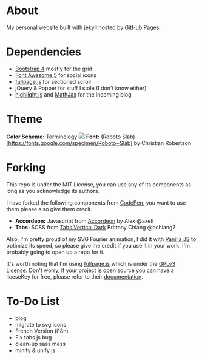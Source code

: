 # About

My personal website built with [jekyll](https://jekyllrb.com)
hosted by [GitHub Pages](https://pages.github.com/).

# Dependencies

- [Bootstrap 4](https://getbootstrap.com) mostly for the grid
- [Font Awesome 5](https://fontawesome.com/) for social icons
- [fullpage.js](https://alvarotrigo.com/fullPage/) for sectioned scroll
- jQuery & Popper for stuff I stole (I don't know either)
- [highlight.js](https://highlightjs.org/) and [MathJax](https://www.mathjax.org/) for the incoming blog

# Theme

**Color Scheme:** Terminology ![](https://pin.it/plpuarrx3rotqr)
**Font:** (Roboto Slab)[https://fonts.google.com/specimen/Roboto+Slab] by Christian Robertson

# Forking

This repo is under the MIT License, you can use any of its components
as long as you acknowledge its authors.

I have forked the following components from [CodePen](https://codepen.io/),
you want to use them please also give them credit.
- **Accordeon:** Javascript from [Accordeon](https://codepen.io/axelf/pen/jPNmYP) by Alex @axelf
- **Tabs:** SCSS from [Tabs Vertical Dark](https://codepen.io/bchiang7/pen/mjzMbj) Brittany Chiang @bchiang7

Also, I'm pretty proud of my SVG Fourier animation,
I did it with [Vanilla JS](http://vanilla-js.com/) to optimize its speed,
so please give me credit if you use it in your work.
I'm probably going to open up a repo for it.

It's worth noting that I'm using [fullpage.js](https://alvarotrigo.com/fullPage/)
which is under the [GPLv3 License](https://en.wikipedia.org/wiki/GNU_General_Public_License).
Don't worry, if your project is open source you can have a liceseKey for free,
please refer to their [documentation](https://github.com/alvarotrigo/fullPage.js#options).

# To-Do List
- blog
- migrate to svg icons
- French Version (i18n)
- Fix tabs js bug
- clean-up sass mess
- minify & unify js
